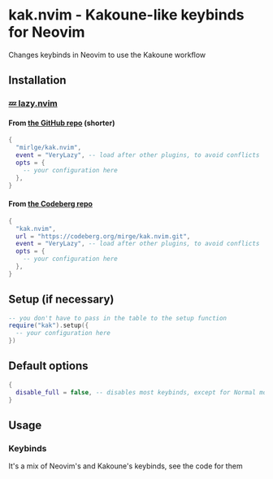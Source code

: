 # kak.nvim - Kakoune-like keybinds for Neovim

Changes keybinds in Neovim to use the Kakoune workflow

## Installation

### [💤 lazy.nvim](https://github.com/folke/lazy.nvim)

#### From [the GitHub repo](https://github.com/mirlge/kak.nvim) (shorter)

```lua
{
  "mirlge/kak.nvim",
  event = "VeryLazy", -- load after other plugins, to avoid conflicts
  opts = {
    -- your configuration here
  },
}
```

#### From [the Codeberg repo](https://codeberg.org/mirge/kak.nvim)

```lua
{
  "kak.nvim",
  url = "https://codeberg.org/mirge/kak.nvim.git",
  event = "VeryLazy", -- load after other plugins, to avoid conflicts
  opts = {
    -- your configuration here
  },
}
```

## Setup (if necessary)

```lua
-- you don't have to pass in the table to the setup function
require("kak").setup({
  -- your configuration here
})
```

## Default options

```lua
{
  disable_full = false, -- disables most keybinds, except for Normal mode c, d, x and y keybinds
}
```

## Usage

### Keybinds

It's a mix of Neovim's and Kakoune's keybinds, see the code for them
